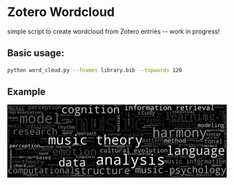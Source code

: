 # Zotero Wordcloud

simple script to create wordcloud from Zotero entries
-- work in progress!

## Basic usage:

```bash
python word_cloud.py --fnames library.bib --topwords 120
```

## Example

![Example Word Cloud](twitter_header.png)